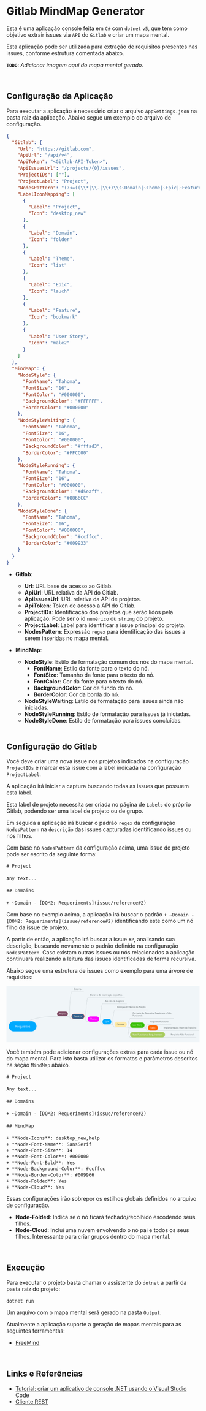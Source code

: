 # Gitlab MindMap Generator

Esta é uma aplicação console feita em `C#` com `dotnet` `v5`, que tem como objetivo extrair issues via `API` do `Gitlab` e criar um mapa mental.

Esta aplicação pode ser utilizada para extração de requisitos presentes nas issues, conforme estrutura comentada abaixo.

**`TODO`**: _Adicionar imagem aqui do mapa mental gerado._

<br>

## Configuração da Aplicação

Para executar a aplicação é necessário criar o arquivo `AppSettings.json` na pasta raiz da aplicação. Abaixo segue um exemplo do arquivo de configuração.

```json
{
  "Gitlab": {
    "Url": "https://gitlab.com",
    "ApiUrl": "/api/v4",
    "ApiToken": "<Gitlab-API-Token>",
    "ApiIssuesUrl": "/projects/{0}/issues",
    "ProjectIDs": [""],
    "ProjectLabel": "Project",
    "NodesPattern": "(?<=((\\*|\\-|\\+)\\s~Domain|~Theme|~Epic|~Feature|~\"User Story\").*?\\s\\-\\s)(.*?)(?<=\\))",
    "LabelIconMapping": [
      {
        "Label": "Project",
        "Icon": "desktop_new"
      },
      {
        "Label": "Domain",
        "Icon": "folder"
      },
      {
        "Label": "Theme",
        "Icon": "list"
      },
      {
        "Label": "Epic",
        "Icon": "lauch"
      },
      {
        "Label": "Feature",
        "Icon": "bookmark"
      },
      {
        "Label": "User Story",
        "Icon": "male2"
      }
    ]
  },
  "MindMap": {
    "NodeStyle": {
      "FontName": "Tahoma",
      "FontSize": "16",
      "FontColor": "#000000",
      "BackgroundColor": "#FFFFFF",
      "BorderColor": "#000000"
    },
    "NodeStyleWaiting": {
      "FontName": "Tahoma",
      "FontSize": "16",
      "FontColor": "#000000",
      "BackgroundColor": "#fffad3",
      "BorderColor": "#FFCC00"
    },
    "NodeStyleRunning": {
      "FontName": "Tahoma",
      "FontSize": "16",
      "FontColor": "#000000",
      "BackgroundColor": "#d5eaff",
      "BorderColor": "#0066CC"
    },
    "NodeStyleDone": {
      "FontName": "Tahoma",
      "FontSize": "16",
      "FontColor": "#000000",
      "BackgroundColor": "#ccffcc",
      "BorderColor": "#009933"
    }
  }
}
```

* **Gitlab**:
  * **Url**: URL base de acesso ao Gitlab.
  * **ApiUrl**: URL relativa da API do Gitlab.
  * **ApiIssuesUrl**: URL relativa da API de projetos.
  * **ApiToken**: Token de acesso a API do Gitlab.
  * **ProjectIDs**: Identificação dos projetos que serão lidos pela aplicação. Pode ser o id `numérico` ou `string` do projeto.
  * **ProjectLabel**: Label para identificar a issue principal do projeto.
  * **NodesPattern**: Expressão `regex` para identificação das issues a serem inseridas no mapa mental.
* **MindMap**:
  * **NodeStyle**: Estilo de formatação comum dos nós do mapa mental.
    * **FontName**: Estilo da fonte para o texto do nó.
    * **FontSize**: Tamanho da fonte para o texto do nó.
    * **FontColor**: Cor da fonte para o texto do nó.
    * **BackgroundColor**: Cor de fundo do nó.
    * **BorderColor**: Cor da borda do nó.
  * **NodeStyleWaiting**: Estilo de formatação para issues ainda não iniciadas.
  * **NodeStyleRunning**: Estilo de formatação para issues já iniciadas.
  * **NodeStyleDone**: Estilo de formatação para issues concluídas.

  <br>
## Configuração do Gitlab

Você deve criar uma nova issue nos projetos indicados na configuração `ProjectIDs` e marcar esta issue com a label indicada na configuração `ProjectLabel`.

A aplicação irá iniciar a captura buscando todas as issues que possuem esta label.

Esta label de projeto necessita ser criada no página de `Labels` do próprio Gitlab, podendo ser uma label de projeto ou de grupo.

Em seguida a aplicação irá buscar o padrão `regex` da configuração `NodesPattern` na `descrição` das issues capturadas identificando issues ou nós filhos.

Com base no `NodesPattern` da configuração acima, uma issue de projeto pode ser escrito da seguinte forma:

```
# Project

Any text...

## Domains

+ ~Domain - [DOM2: Requeriments](issue/reference#2)
```

Com base no exemplo acima, a aplicação irá buscar o padrão `+ ~Domain - [DOM2: Requeriments](issue/reference#2)` identificando este como um nó filho da issue de projeto.

A partir de então, a aplicação irá buscar a issue `#2`, analisando sua descrição, buscando novamente o padrão definido na configuração `NodesPattern`. Caso existam outras issues ou nós relacionados a aplicação continuará realizando a leitura das issues identificadas de forma recursiva.

Abaixo segue uma estrutura de issues como exemplo para uma árvore de requisitos:

![Estrutura de Requisitos](Images/EstruturaRequisitos.png)

Você também pode adicionar configurações extras para cada issue ou nó do mapa mental. Para isto basta utilizar os formatos e parâmetros descritos na seção `MindMap` abaixo.

```
# Project

Any text...

## Domains

+ ~Domain - [DOM2: Requeriments](issue/reference#2)

## MindMap

+ **Node-Icons**: desktop_new,help
+ **Node-Font-Name**: SansSerif
+ **Node-Font-Size**: 14
+ **Node-Font-Color**: #000000
+ **Node-Font-Bold**: Yes
+ **Node-Background-Color**: #ccffcc
+ **Node-Border-Color**: #009966
+ **Node-Folded**: Yes
+ **Node-Cloud**: Yes
```

Essas configurações irão sobrepor os estilhos globais definidos no arquivo de configuração.

* **Node-Folded**: Indica se o nó ficará fechado/recolhido escodendo seus filhos.
* **Node-Cloud**: Inclui uma nuvem envolvendo o nó pai e todos os seus filhos. Interessante para criar grupos dentro do mapa mental.

<br>

## Execução

Para executar o projeto basta chamar o assistente do `dotnet` a partir da pasta raiz do projeto:

```shell
dotnet run
```

Um arquivo com o mapa mental será gerado na pasta `Output`.

Atualmente a aplicação suporte a geração de mapas mentais para as seguintes ferramentas:

* [FreeMind](http://freemind.sourceforge.net/wiki/index.php/Main_Page)

<br>

## Links e Referências

* [Tutorial: criar um aplicativo de console .NET usando o Visual Studio Code](https://docs.microsoft.com/pt-br/dotnet/core/tutorials/with-visual-studio-code)
* [Cliente REST](https://docs.microsoft.com/pt-br/dotnet/csharp/tutorials/console-webapiclient)
